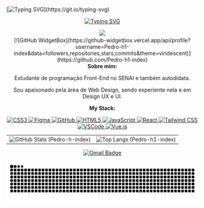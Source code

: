 [![Typing SVG](https://readme-typing-svg.demolab.com?font=Fira+Code&pause=1000&color=6793F7&width=435&lines=Hi%2C+everyone!+I%27m+Pedro-h1-index.;Welcome+to+my+Github+profile!)](https://git.io/typing-svg)

<div align="center">
  
[![Typing SVG](https://readme-typing-svg.herokuapp.com?font=Work+Sans&size=24&duration=2500&color=007bff&center=true&vCenter=true&width=500&lines=UX%2FUI+Designer;Web+Designer;Front-End+Dev)](https://git.io/typing-svg)

</div>

<div align="center">
  <img src="https://www.nicepng.com/png/full/165-1658590_rick-sanchez-rick-sanchez-pixel-art.png" width="300">
</div>

<div align="center">[![GitHub WidgetBox](https://github-widgetbox.vercel.app/api/profile?username=Pedro-h1-index&data=followers,repositories,stars,commits&theme=viridescent)](https://github.com/Pedro-h1-index)</div>

<div align="center">
  <b>Sobre mim:</b>
  <p>Estudante de programação Front-End no SENAI e também autodidata.</p>
  <p>Sou apaixonado pela área de Web Design, sendo experiente nela e em Design UX e UI.</p>
</div>

<p align="center"><b>My Stack:</b></p>
<p align="center">
  <a href="https://github.com/Pedro-h1-index">
    <img src="https://raw.githubusercontent.com/Pedro-h1/skill-icons/65dea6c4eaca7da319e552c09f4cf5a9a8dab2c8/icons/CSS.svg" width="50" alt="CSS3">
    <img src="https://raw.githubusercontent.com/Pedro-h1/skill-icons/65dea6c4eaca7da319e552c09f4cf5a9a8dab2c8/icons/Figma-Dark.svg" width="50" alt="Figma">
    <img src="https://raw.githubusercontent.com/Pedro-h1/skill-icons/65dea6c4eaca7da319e552c09f4cf5a9a8dab2c8/icons/Github-Dark.svg" width="50" alt="GitHub">
    <img src="https://raw.githubusercontent.com/Pedro-h1/skill-icons/65dea6c4eaca7da319e552c09f4cf5a9a8dab2c8/icons/HTML.svg" width="50" alt="HTML5">
    <img src="https://raw.githubusercontent.com/Pedro-h1/skill-icons/65dea6c4eaca7da319e552c09f4cf5a9a8dab2c8/icons/JavaScript.svg" width="50" alt="JavaScript">
    <img src="https://raw.githubusercontent.com/Pedro-h1/skill-icons/65dea6c4eaca7da319e552c09f4cf5a9a8dab2c8/icons/React-Dark.svg" width="50" alt="React">
    <img src="https://raw.githubusercontent.com/Pedro-h1/skill-icons/65dea6c4eaca7da319e552c09f4cf5a9a8dab2c8/icons/TailwindCSS-Dark.svg" width="50" alt="Tailwind CSS">
    <img src="https://raw.githubusercontent.com/Pedro-h1/skill-icons/65dea6c4eaca7da319e552c09f4cf5a9a8dab2c8/icons/VSCode-Dark.svg" width="50" alt="VSCode">
    <img src="https://raw.githubusercontent.com/Pedro-h1/skill-icons/65dea6c4eaca7da319e552c09f4cf5a9a8dab2c8/icons/VueJS-Dark.svg" width="50" alt="Vue.js">
  </a>
</p>

</div>

<table align="center" width="100%">
  <tr>
    <td>
      <!-- stats para a conta Pedro-h-index -->
      <img alt="GitHub Stats (Pedro-h-index)" src="https://github-readme-stats.vercel.app/api?username=Pedro-h&theme=radical&show_icons=true&count_private=true&hide=issues">
    </td>
    <td>
      <!-- linguagens para a conta Pedro-h1-index -->
      <img alt="Top Langs (Pedro-h1-index)" src="https://github-readme-stats.vercel.app/api/top-langs/?username=Pedro-h1&theme=radical&layout=compact">
    </td>
  </tr>
</table>

<div align="center">
  <a href="mailto:contato@pedrohenriqueprand@gmail.com">
    <img alt="Gmail Badge" src="https://img.shields.io/badge/-Gmail-%23333?style=for-the-badge&logo=gmail&logoColor=white">
  </a>

<div align="center">

![Snake animation](https://github.com/Pleiterson/Pleiterson/blob/output/github-contribution-grid-snake.svg)

</div>
